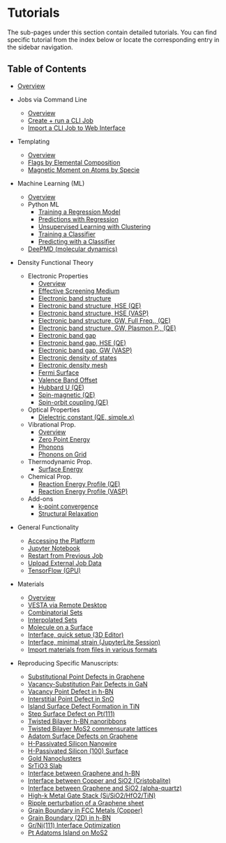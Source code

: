 # Tutorials

The sub-pages under this section contain detailed tutorials. You can find
specific tutorial from the index below or locate the corresponding entry in the
sidebar navigation.

## Table of Contents
<!-- this index is generated using scripts/generate_index_of_sub_section.py -->
- [Overview](overview.md)
- Jobs via Command Line
    - [Overview](jobs-cli/overview.md)
    - [Create + run a CLI Job](jobs-cli/job-cli-example.md)
    - [Import a CLI Job to Web Interface](jobs-cli/cli-job-import.md)
- Templating
    - [Overview](templating/overview.md)
    - [Flags by Elemental Composition](templating/set-flag-by-composition.md)
    - [Magnetic Moment on Atoms by Specie](templating/set-magnetic-moment.md)
- Machine Learning (ML)
    - [Overview](ml/overview.md)
    - Python ML
        - [Training a Regression Model](python-ml/train-regression-model.md)
        - [Predictions with Regression](python-ml/predict-with-regression.md)
        - [Unsupervised Learning with Clustering](python-ml/train-clustering-model.md)
        - [Training a Classifier](python-ml/train-classification-model.md)
        - [Predicting with a Classifier](python-ml/predict-with-classification.md)
    - [DeePMD (molecular dynamics)](ml/deepmd-mlff-with-espresso-cp-and-lammps.md)
- Density Functional Theory
    - Electronic Properties
        - [Overview](dft/electronic/overview.md)
        - [Effective Screening Medium](dft/electronic/esm-qe.md)
        - [Electronic band structure](dft/electronic/band-structure.md)
        - [Electronic band structure, HSE (QE)](dft/electronic/hse-qe-bs.md)
        - [Electronic band structure, HSE (VASP)](dft/electronic/hse-vasp-bg.md)
        - [Electronic band structure, GW, Full Freq., (QE)](dft/electronic/gw-qe-bs-fullfreq.md)
        - [Electronic band structure, GW, Plasmon P., (QE)](dft/electronic/gw-qe-bs-plasmon.md)
        - [Electronic band gap](dft/electronic/band-gap.md)
        - [Electronic band gap, HSE (QE)](dft/electronic/hse-qe-bg.md)
        - [Electronic band gap, GW (VASP)](dft/electronic/gw-vasp-bg.md)
        - [Electronic density of states](dft/electronic/density-of-states.md)
        - [Electronic density mesh](dft/electronic/electronic-density-mesh.md)
        - [Fermi Surface](dft/electronic/fermi-surface.md)
        - [Valence Band Offset](dft/electronic/valence-band-offset.md)
        - [Hubbard U (QE)](dft/electronic/hubbard.md)
        - [Spin-magnetic (QE)](dft/electronic/spin-magnetic-qe.md)
        - [Spin-orbit coupling (QE)](dft/electronic/spin-orbit-coupling-qe.md)
    - Optical Properties
        - [Dielectric constant (QE, simple.x)](dft/optical/epsilon-optimal-basis.md)
    - Vibrational Prop.
        - [Overview](dft/vibrational/overview.md)
        - [Zero Point Energy](dft/vibrational/zero-point-energy.md)
        - [Phonons](dft/vibrational/phonon-dispersion-dos.md)
        - [Phonons on Grid](dft/vibrational/phonons-grid.md)
    - Thermodynamic Prop.
        - [Surface Energy](dft/thermodynamic/surface-energy.md)
    - Chemical Prop.
        - [Reaction Energy Profile (QE)](dft/chemical/reaction-profile-qe.md)
        - [Reaction Energy Profile (VASP)](dft/chemical/reaction-profile-vasp.md)
    - Add-ons
        - [k-point convergence](dft/addons/kpt-convergence.md)
        - [Structural Relaxation](dft/addons/structural-relaxation.md)
- General Functionality
    - [Accessing the Platform](platform-access.md)
    - [Jupyter Notebook](other/jupyter.md)
    - [Restart from Previous Job](other/restart-job.md)
    - [Upload External Job Data](other/external-upload.md)
    - [TensorFlow (GPU)](general-functionality/tensorflow-gpu.md)
- Materials
    - [Overview](materials/overview.md)
    - [VESTA via Remote Desktop](materials/vesta-remote-desktop.md)
    - [Combinatorial Sets](materials/combinatorial-screening.md)
    - [Interpolated Sets](materials/interpolated-sets.md)
    - [Molecule on a Surface](materials/molecule-surface.md)
    - [Interface, quick setup (3D Editor)](materials/slabs-interface.md)
    - [Interface, minimal strain (JupyterLite Session)](materials/jupyterlite-zsl.md)
    - [Import materials from files in various formats](materials/import-from-files.md)

- Reproducing Specific Manuscripts:
    - [Substitutional Point Defects in Graphene](materials/specific/defect-point-substitution-graphene.md)
    - [Vacancy-Substitution Pair Defects in GaN](materials/specific/defect-point-pair-gallium-nitride.md)
    - [Vacancy Point Defect in h-BN](materials/specific/defect-point-vacancy-boron-nitride.md)
    - [Interstitial Point Defect in SnO](materials/specific/defect-point-interstitial-tin-oxide.md)
    - [Island Surface Defect Formation in TiN](materials/specific/defect-surface-island-titanium-nitride.md)
    - [Step Surface Defect on Pt(111)](materials/specific/defect-surface-step-platinum.md)
    - [Twisted Bilayer h-BN nanoribbons](materials/specific/interface-bilayer-twisted-nanoribbons-boron-nitride.md)
    - [Twisted Bilayer MoS2 commensurate lattices](materials/specific/interface-bilayer-twisted-commensurate-lattices-molybdenum-disulfide.md)
    - [Adatom Surface Defects on Graphene](materials/specific/defect-surface-adatom-graphene.md)
    - [H-Passivated Silicon Nanowire](materials/specific/passivation-edge-nanowire-silicon.md)
    - [H-Passivated Silicon (100) Surface](materials/specific/passivation-surface-silicon.md)
    - [Gold Nanoclusters](materials/specific/nanocluster-gold.md)
    - [SrTiO3 Slab](materials/specific/slab-strontium-titanate.md)
    - [Interface between Graphene and h-BN](materials/specific/interface-2d-2d-graphene-boron-nitride.md)
    - [Interface between Copper and SiO2 (Cristobalite)](materials/specific/interface-3d-3d-copper-silicon-dioxide.md)
    - [Interface between Graphene and SiO2 (alpha-quartz)](materials/specific/interface-2d-3d-graphene-silicon-dioxide.md)
    - [High-k Metal Gate Stack (Si/SiO2/HfO2/TiN)](materials/specific/heterostructure-silicon-silicon-dioxide-hafnium-dioxide-titanium-nitride.md)
    - [Ripple perturbation of a Graphene sheet](materials/specific/perturbation-ripples-graphene.md)
    - [Grain Boundary in FCC Metals (Copper)](materials/specific/defect-planar-grain-boundary-3d-fcc-metals-copper.md)
    - [Grain Boundary (2D) in h-BN](materials/specific/defect-planar-grain-boundary-2d-boron-nitride.md)
    - [Gr/Ni(111) Interface Optimization](materials/specific/optimization-interface-film-xy-position-graphene-nickel.md)
    - [Pt Adatoms Island on MoS2](materials/specific/defect-point-adatom-island-molybdenum-disulfide-platinum.md)


